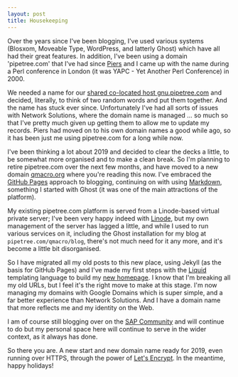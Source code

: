 ```yaml
---
layout: post
title: Housekeeping
---
```


Over the years since I've been blogging, I've used various systems (Blosxom, Moveable Type, WordPress, and latterly Ghost) which have all had their great features. In addition, I've been using a domain 'pipetree.com' that I've had since [Piers](//twitter.com/piers) and I came up with the name during a Perl conference in London (it was YAPC - Yet Another Perl Conference) in 2000.

We needed a name for our [shared co-located host gnu.pipetree.com](/2005/02/18/a-fresh-start/) and decided, literally, to think of two random words and put them together. And the name has stuck ever since. Unfortunately I've had all sorts of issues with Network Solutions, where the domain name is managed ... so much so that I've pretty much given up getting them to allow me to update my records. Piers had moved on to his own domain names a good while ago, so it has been just me using pipetree.com for a long while now.

I've been thinking a lot about 2019 and decided to clear the decks a little, to be somewhat more organised and to make a clean break. So I'm planning to retire pipetree.com over the next few months, and have moved to a new domain [qmacro.org](//qmacro.org) where you're reading this now. I've embraced the [GitHub Pages](//pages.github.com) approach to blogging, continuing on with using [Markdown](https://en.wikipedia.org/wiki/Markdown), something I started with Ghost (it was one of the main attractions of the platform).

My existing pipetree.com platform is served from a Linode-based virtual private server; I've been very happy indeed with [Linode](//linode.com), but my own management of the server has lagged a little, and while I used to run various services on it, including the Ghost installation for my blog at `pipetree.com/qmacro/blog`, there's not much need for it any more, and it's become a little bit disorganised.

So I have migrated all my old posts to this new place, using Jekyll (as the basis for GitHub Pages) and I've made my first steps with the [Liquid](https://jekyllrb.com/docs/liquid/) templating language to build my [new homepage](//qmacro.org). I know that I'm breaking all my old URLs, but I feel it's the right move to make at this stage. I'm now managing my domains with Google Domains which is super simple, and a far better experience than Network Solutions. And I have a domain name that more reflects me and my identity on the Web.

I am of course still blogging over on the [SAP Community](//people.sap.com/dj.adams.sap) and will continue to do but my personal space here will continue to serve in the wider context, as it always has done.

So there you are. A new start and new domain name ready for 2019, even running over HTTPS, through the power of [Let's Encrypt](//letsencrypt.org). In the meantime, happy holidays!

